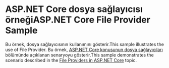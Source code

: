 # <a name="aspnet-core-file-provider-sample"></a><span data-ttu-id="101cb-101">ASP.NET Core dosya sağlayıcısı örneği</span><span class="sxs-lookup"><span data-stu-id="101cb-101">ASP.NET Core File Provider Sample</span></span>

<span data-ttu-id="101cb-102">Bu örnek, dosya sağlayıcısının kullanımını gösterir.</span><span class="sxs-lookup"><span data-stu-id="101cb-102">This sample illustrates the use of File Provider.</span></span> <span data-ttu-id="101cb-103">Bu örnek, [ASP.NET Core konusunun dosya sağlayıcıları](https://docs.microsoft.com/aspnet/core/fundamentals/file-providers) bölümünde açıklanan senaryoyu gösterir.</span><span class="sxs-lookup"><span data-stu-id="101cb-103">This sample demonstrates the scenario described in the [File Providers in ASP.NET Core](https://docs.microsoft.com/aspnet/core/fundamentals/file-providers) topic.</span></span>
